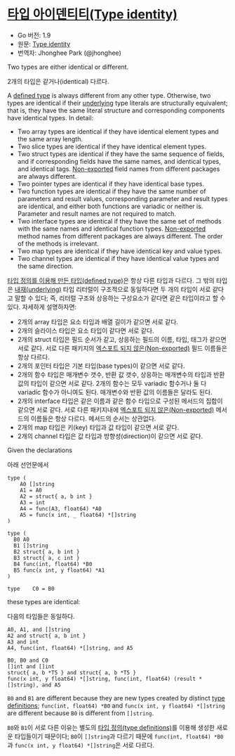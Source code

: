 # [타입 아이덴티티(Type identity)](#type-identity)

* Go 버전: 1.9
* 원문: [Type identity](https://golang.org/ref/spec#Type_identity)
* 번역자: Jhonghee Park (@jhonghee)

Two types are either identical or different.

2개의 타입은 같거나(identical) 다르다.

A <a href="#Type_definitions">defined type</a> is always different from any other type.
Otherwise, two types are identical if their <a href="#Types">underlying</a> type literals are
structurally equivalent; that is, they have the same literal structure and corresponding
components have identical types. In detail:

  * Two array types are identical if they have identical element types and the same array length.
  * Two slice types are identical if they have identical element types.
  * Two struct types are identical if they have the same sequence of fields, and if corresponding fields have the same names, and identical types, and identical tags. [Non-exported](/Declarations%20and%20scope/exported_identifiers.html) field names from different packages are always different.
  * Two pointer types are identical if they have identical base types.
  * Two function types are identical if they have the same number of parameters and result values, corresponding parameter and result types are identical, and either both functions are variadic or neither is. Parameter and result names are not required to match.
  * Two interface types are identical if they have the same set of methods with the same names and identical function types. [Non-exported](/Declarations%20and%20scope/exported_identifiers.html) method names from different packages are always different. The order of the methods is irrelevant.
  * Two map types are identical if they have identical key and value types.
  * Two channel types are identical if they have identical value types and the same direction.

[타입 정의를 이용해 만든 타입(defined type)](/Declarations%20and%20scope/type_declarations.html#type-definitions)은 항상 다른 타입과 다르다. 그 밖의 타입은 [내재(underlying)](/Types/) 타입 리터럴이 구조적으로 동일하다면 두 개의 타입이 서로 같다고 말할 수 있다; 즉, 리터럴 구조와 상응하는 구성요소가 같다면 같은 타입이라고 할 수 있다. 자세하게 설명하자면:

 * 2개의 array 타입은 요소 타입과 배열 길이가 같으면 서로 같다.
 * 2개의 슬라이스 타입은 요소 타입이 같다면 서로 같다. 
 * 2개의 struct 타입은 필드 순서가 같고, 상응하는 필드의 이름, 타입, 태그가 같으면 서로 같다. 서로 다른 패키지의 [엑스포트 되지 않은(Non-exported)](/Declarations%20and%20scope/exported_identifiers.html) 필드 이름들은 항상 다르다.
 * 2개의 포인터 타입은 기본 타입(base types)이 같으면 서로 같다.
 * 2개의 함수 타입은 매개변수 갯수, 반환 값 갯수, 상응하는 매개변수의 타입과 반환 값의 타입이 같으면 서로 같다. 2개의 함수는 모두 variadic 함수거나 둘 다 variadic 함수가 아니여도 된다. 매개변수와 반환 값의 이름들은 달라도 된다.
 * 2개의 interface 타입은 같은 이름과 같은 함수 타입으로 구성된 메서드의 집합이 같으면 서로 같다. 서로 다른 패키지내에 [엑스포트 되지 않은(Non-exported)](/Declarations%20and%20scope/exported_identifiers.html) 메서드의 이름들은 항상 다르다. 메서드의 순서는 상관없다.
 * 2개의 map 타입은 키(key) 타입과 값 타입이 같으면 서로 같다.
 * 2개의 channel 타입은 값 타입과 방향성(direction)이 같으면 서로 같다.

Given the declarations

아래 선언문에서

```
type (
	A0 []string
	A1 = A0
	A2 = struct{ a, b int }
	A3 = int
	A4 = func(A3, float64) *A0
	A5 = func(x int, _ float64) *[]string
)

type (
  B0 A0
  B1 []string
  B2 struct{ a, b int }
  B3 struct{ a, c int }
  B4 func(int, float64) *B0
  B5 func(x int, y float64) *A1
)

type	C0 = B0
```

these types are identical:

다음의 타입들은 동일하다.

```
A0, A1, and []string
A2 and struct{ a, b int }
A3 and int
A4, func(int, float64) *[]string, and A5

B0, B0 and C0
[]int and []int
struct{ a, b *T5 } and struct{ a, b *T5 }
func(x int, y float64) *[]string, func(int, float64) (result *[]string), and A5
```

`B0` and `B1` are different because they are new types created by distinct <a href="#Type_definitions">type definitions</a>; `func(int, float64) *B0` and `func(x int, y float64) *[]string` are different because `B0` is different from `[]string`.


`B0`와 `B1`이 서로 다른 이유는 별도의 [타입 정의(type definitions)](/Declarations%20and%20scope/type_declarations.html#type-definitions)를 이용해 생성한 새로운 타입들이기 때문이다; `B0`이 `[]string`과 다르기 때문에 `func(int, float64) *B0`과 `func(x int, y float64) *[]string`은 서로 다르다.

